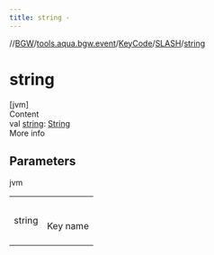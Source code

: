 ```yaml
---
title: string -
---
```

//[BGW](../../../../index.md)/[tools.aqua.bgw.event](../../index.md)/[KeyCode](../index.md)/[SLASH](index.md)/[string](string.md)



# string  
[jvm]  
Content  
val [string](string.md): [String](https://kotlinlang.org/api/latest/jvm/stdlib/kotlin/-string/index.html)  
More info  


## Parameters  
  
jvm  
  
| | |
|---|---|
| <a name="tools.aqua.bgw.event/KeyCode.SLASH/string/#/PointingToDeclaration/"></a>string| <a name="tools.aqua.bgw.event/KeyCode.SLASH/string/#/PointingToDeclaration/"></a><br><br>Key name<br><br>|
  
  



